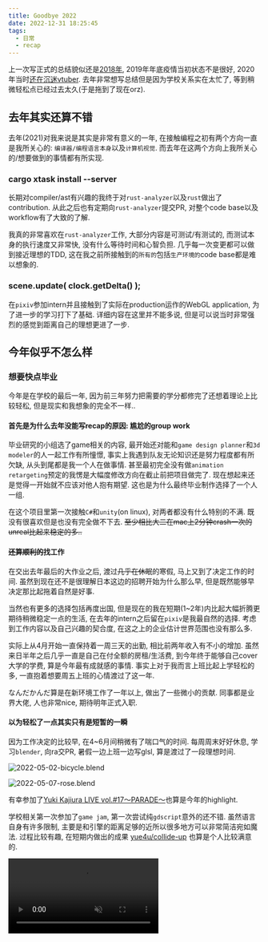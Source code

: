 ```yaml
---
title: Goodbye 2022
date: 2022-12-31 18:25:45
tags:
  - 日常
  - recap
---
```


上一次写正式的总结貌似还是[2018年](./2018-recap), 2019年年底疫情当初状态不是很好, 2020年当时[还在沉迷vtuber](./about-vtubers). 去年非常想写总结但是因为学校关系实在太忙了, 等到稍微轻松点已经过去太久(于是拖到了现在orz).

## 去年其实还算不错

去年(2021)对我来说是其实是非常有意义的一年, 在接触编程之初有两个方向一直是我所关心的: `编译器/编程语言本身`以及`计算机视觉`. 而去年在这两个方向上我所关心的/想要做到的事情都有所实现. 

### cargo xtask install --server

长期对compiler/ast有兴趣的我终于对`rust-analyzer`以及`rust`做出了contribution. 从此之后也有定期向`rust-analyzer`提交PR, 对整个code base以及workflow有了大致的了解.

我真的非常喜欢在`rust-analyzer`工作, 大部分内容是可测试/有测试的, 而测试本身的执行速度又非常快, 没有什么等待时间和心智负担. 几乎每一次变更都可以做到接近理想的TDD, 这在我之前所接触到的`所有的`包括`生产环境的`code base都是难以想象的. 

### scene.update( clock.getDelta() );

在`pixiv`参加intern并且接触到了实际在production运作的WebGL application, 为了进一步的学习打下了基础. 详细内容在这里并不能多说, 但是可以说当时非常强烈的感觉到距离自己的理想更进了一步.

## 今年似乎不怎么样

### 想要快点毕业

今年是在学校的最后一年, 因为前三年努力把需要的学分都修完了还想着理论上比较轻松, 但是现实和我想象的完全不一样..

#### 首先是为什么去年没能写recap的原因: 尴尬的group work

毕业研究的小组选了game相关的内容, 最开始还对能和`game design planner`和`3d modeler`的人一起工作有所憧憬, 事实上我遇到队友无论知识还是努力程度都有所欠缺, 从头到尾都是我一个人在做事情. 甚至最初完全没有做`animation retargeting`预定的我愣是大幅度修改方向在截止前把项目做完了. 现在想起来还是觉得一开始就不应该对他人抱有期望. 这也是为什么最终毕业制作选择了一个人一组.

在这个项目里第一次接触`C#`和`unity`(on linux), 对两者都没有什么特别的不满. 既没有很喜欢但是也没有完全做不下去. <del>至少相比大二在mac上2分钟crash一次的unreal比起来稳定的多..</del>

#### <del>还算顺利的</del>找工作

在交出去年最后的大作业之后, 渡过<del>几乎在休眠</del>的寒假, 马上又到了决定工作的时间. 虽然到现在还不是很理解日本这边的招聘开始为什么那么早, 但是既然能够早决定那比起拖着自然是好事. 

当然也有更多的选择包括再度出国, 但是现在的我在短期(1~2年)内比起大幅折腾更期待稍微稳定一点的生活, 在去年的intern之后留在`pixiv`是我最自然的选择. 考虑到工作内容以及自己兴趣的契合度, 在这之上的企业估计世界范围也没有那么多.

实际上从4月开始一直保持着一周三天的出勤, 相比前两年收入有不小的增加. 虽然来日半年之后几乎一直是自己在付全额的房租/生活费, 到今年终于能够自己cover大学的学费, 算是今年最有成就感的事情. 事实上对于我而言上班比起上学轻松的多, 一直抱着想要周五上班的心情渡过了这一年.

なんだかんだ算是在新环境工作了一年以上, 做出了一些微小的贡献. 同事都是业界大佬, 人也非常nice, 期待明年正式入职.

#### 以为轻松了一点其实只有是短暂的一瞬

因为工作决定的比较早, 在4~6月间稍微有了喘口气的时间. 每周周末好好休息, 学习`blender`, 向ra交PR, 暑假一边上班一边写glsl, 算是渡过了一段理想时间.

![2022-05-02-bicycle.blend](./bicycle.png)

![2022-05-07-rose.blend](./rose.png)

有幸参加了[Yuki Kajiura LIVE vol.#17～PARADE～](./ykl17)也算是今年的highlight.

学校相关第一次参加了`game jam`, 第一次尝试纯`gdscript`意外的还不错. 虽然语言自身有许多限制, 主要是和引擎的距离足够的近所以很多地方可以非常简洁宛如魔法. 过程比较有趣, 在短期内做出的成果 [yue4u/collide-up](https://github.com/yue4u/collide-up) 也算是个人比较满意的.

<video muted autoplay loop src="/extra/collide-up.mp4" />

随着毕业制作的正式开始, 这一瞬的自由马上就消失不见了, <del>周末是什么? 能吃吗?</del>当然也和我自己选择的方向有关, 但是实在是不推荐<del>边工作边赶毕业制作</del>这样紧凑的时间表.

最后的项目选择了[`godot`](https://godotengine.org/)引擎以及[`godot-rust/gdnative`](https://github.com/godot-rust/gdnative), 主要原因是 1. rust 语言支持 2. linux native 3. git freindly. 而实际上不出所料在这些方面用到现在比起`unity`和`unreal`更有好感的多. 毕竟是一个人一组, 需要自己全权负责, 包括不怎么喜欢也不怎么擅长的planning必须全部自己做...途中有不少的经验和感想, 等到全部结束会总结成别的文章. 

### 没能做到的事情

没能去成海边. 从前年开始就一直想夏天去, 去年没能去成非常遗憾, 结果今年也没去成.

(由于外部原因)没能搬家.

明明非常期待参加 [Building A Sci-Fi Mecha No. 7 with Blender and UE5](https://www.wingfox.com/c/8707_1574_16291) 的课程, 结果不知不觉错过了时间. 想要早点补上.

没能完全照顾好自己和坚持锻炼. 感觉自己还是非常不适应压力和对抗焦虑, 很容易不知所措.. 明年想要多自己做饭 / work out regularly.

完全没能画画. 既没有从容画画的时间, 也有设备因素. 在明年考虑买cintiq试试看. 同时不知道为什么很想要用传统的铅笔颜料画画.

没能花时间学新语言. 没有能继续学习韩语. 希望明年能够有参加`TOPIK`的自信.

没能学会新的编程语言. 虽然因为个人和工作需求接触了不少新的语言(`C#`, `gdscript`, `ruby`, `zig`, ...)和新的内容, 但是没有一个达到流畅的程度. 不幸中的好消息是现在写rust几乎没有负担了.

对于自己专业领域<del>(姑且算是Front End)</del>的学习缺乏深度, catch up不完整. 特别是css相关的新标准 (例如[`Logical Properties`](https://developer.mozilla.org/en-US/docs/Web/CSS/CSS_Logical_Properties), [`Container Queries`](https://developer.mozilla.org/en-US/docs/Web/CSS/CSS_Container_Queries)等)没能确保学习的时间非常残念. 希望明年能够定期追上标准.


## 明年希望...

- 好好工作 & 锻炼 & 休息 / WLB
- 画画 / 学习`blender` 
- 希望无论专业相关与否能够定期保持阅读
- 向`rust` lang/community做出更多贡献
- 参加一个韩语培训, 准备`TOPIK`
- 流畅的写`zig`语言(同时争取`c`/`cpp`的readability)
- 基于`diffusion model`训练一些有趣的AI模型
- 考虑做一些商业化的个人项目
